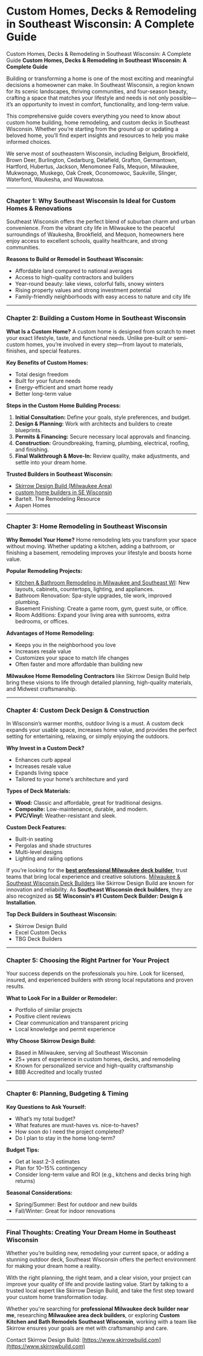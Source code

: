 # Custom Homes, Decks & Remodeling in Southeast Wisconsin: A Complete Guide
Custom Homes, Decks &amp; Remodeling in Southeast Wisconsin: A Complete Guide
**Custom Homes, Decks & Remodeling in Southeast Wisconsin: A Complete Guide**

Building or transforming a home is one of the most exciting and meaningful decisions a homeowner can make. In Southeast Wisconsin, a region known for its scenic landscapes, thriving communities, and four-season beauty, crafting a space that matches your lifestyle and needs is not only possible—it’s an opportunity to invest in comfort, functionality, and long-term value.

This comprehensive guide covers everything you need to know about custom home building, home remodeling, and custom decks in Southeast Wisconsin. Whether you’re starting from the ground up or updating a beloved home, you’ll find expert insights and resources to help you make informed choices.

We serve most of southeastern Wisconsin, including Belgium, Brookfield, Brown Deer, Burlington, Cedarburg, Delafield, Grafton, Germantown, Hartford, Hubertus, Jackson, Menomonee Falls, Mequon, Milwaukee, Mukwonago, Muskego, Oak Creek, Oconomowoc, Saukville, Slinger, Waterford, Waukesha, and Wauwatosa.

---

### Chapter 1: Why Southeast Wisconsin Is Ideal for Custom Homes & Renovations

Southeast Wisconsin offers the perfect blend of suburban charm and urban convenience. From the vibrant city life in Milwaukee to the peaceful surroundings of Waukesha, Brookfield, and Mequon, homeowners here enjoy access to excellent schools, quality healthcare, and strong communities.

**Reasons to Build or Remodel in Southeast Wisconsin:**

* Affordable land compared to national averages
* Access to high-quality contractors and builders
* Year-round beauty: lake views, colorful falls, snowy winters
* Rising property values and strong investment potential
* Family-friendly neighborhoods with easy access to nature and city life

---

### Chapter 2: Building a Custom Home in Southeast Wisconsin

**What Is a Custom Home?**
A custom home is designed from scratch to meet your exact lifestyle, taste, and functional needs. Unlike pre-built or semi-custom homes, you’re involved in every step—from layout to materials, finishes, and special features.

**Key Benefits of Custom Homes:**

* Total design freedom
* Built for your future needs
* Energy-efficient and smart home ready
* Better long-term value

**Steps in the Custom Home Building Process:**

1. **Initial Consultation:** Define your goals, style preferences, and budget.
2. **Design & Planning:** Work with architects and builders to create blueprints.
3. **Permits & Financing:** Secure necessary local approvals and financing.
4. **Construction:** Groundbreaking, framing, plumbing, electrical, roofing, and finishing.
5. **Final Walkthrough & Move-In:** Review quality, make adjustments, and settle into your dream home.

**Trusted Builders in Southeast Wisconsin:**

* [Skirrow Design Build (Milwaukee Area)](https://www.skirrowbuild.com/services/custom-homes/)
* [custom home builders in SE Wisconsin](https://www.skirrowbuild.com/services/custom-homes/)
* Bartelt. The Remodeling Resource
* Aspen Homes

---

### Chapter 3: Home Remodeling in Southeast Wisconsin

**Why Remodel Your Home?**
Home remodeling lets you transform your space without moving. Whether updating a kitchen, adding a bathroom, or finishing a basement, remodeling improves your lifestyle and boosts home value.

**Popular Remodeling Projects:**

* [Kitchen & Bathroom Remodeling in Milwaukee and Southeast WI](https://www.skirrowbuild.com/services/kitchens-and-bathrooms/): New layouts, cabinets, countertops, lighting, and appliances.
* Bathroom Renovation: Spa-style upgrades, tile work, improved plumbing.
* Basement Finishing: Create a game room, gym, guest suite, or office.
* Room Additions: Expand your living area with sunrooms, extra bedrooms, or offices.

**Advantages of Home Remodeling:**

* Keeps you in the neighborhood you love
* Increases resale value
* Customizes your space to match life changes
* Often faster and more affordable than building new

**Milwaukee Home Remodeling Contractors** like Skirrow Design Build help bring these visions to life through detailed planning, high-quality materials, and Midwest craftsmanship.

---

### Chapter 4: Custom Deck Design & Construction

In Wisconsin’s warmer months, outdoor living is a must. A custom deck expands your usable space, increases home value, and provides the perfect setting for entertaining, relaxing, or simply enjoying the outdoors.

**Why Invest in a Custom Deck?**

* Enhances curb appeal
* Increases resale value
* Expands living space
* Tailored to your home’s architecture and yard

**Types of Deck Materials:**

* **Wood:** Classic and affordable, great for traditional designs.
* **Composite:** Low-maintenance, durable, and modern.
* **PVC/Vinyl:** Weather-resistant and sleek.

**Custom Deck Features:**

* Built-in seating
* Pergolas and shade structures
* Multi-level designs
* Lighting and railing options

If you’re looking for the [**best professional Milwaukee deck builder**](https://targetedwebtraffic.medium.com/why-a-custom-deck-is-the-best-home-upgrade-for-summer-in-milwaukee-408d5d3e1ca9), trust teams that bring local experience and creative solutions. [Milwaukee & Southeast Wisconsin Deck Builders](https://www.skirrowbuild.com/services/milwaukee-custom-decks/) like Skirrow Design Build are known for innovation and reliability. As **Southeast Wisconsin deck builders**, they are also recognized as **SE Wisconsin's #1 Custom Deck Builder: Design & Installation**.

**Top Deck Builders in Southeast Wisconsin:**

* Skirrow Design Build
* Excel Custom Decks
* TBG Deck Builders

---

### Chapter 5: Choosing the Right Partner for Your Project

Your success depends on the professionals you hire. Look for licensed, insured, and experienced builders with strong local reputations and proven results.

**What to Look For in a Builder or Remodeler:**

* Portfolio of similar projects
* Positive client reviews
* Clear communication and transparent pricing
* Local knowledge and permit experience

**Why Choose Skirrow Design Build:**

* Based in Milwaukee, serving all Southeast Wisconsin
* 25+ years of experience in custom homes, decks, and remodeling
* Known for personalized service and high-quality craftsmanship
* BBB Accredited and locally trusted

---

### Chapter 6: Planning, Budgeting & Timing

**Key Questions to Ask Yourself:**

* What’s my total budget?
* What features are must-haves vs. nice-to-haves?
* How soon do I need the project completed?
* Do I plan to stay in the home long-term?

**Budget Tips:**

* Get at least 2–3 estimates
* Plan for 10–15% contingency
* Consider long-term value and ROI (e.g., kitchens and decks bring high returns)

**Seasonal Considerations:**

* Spring/Summer: Best for outdoor and new builds
* Fall/Winter: Great for indoor renovations

---

### Final Thoughts: Creating Your Dream Home in Southeast Wisconsin

Whether you’re building new, remodeling your current space, or adding a stunning outdoor deck, Southeast Wisconsin offers the perfect environment for making your dream home a reality.

With the right planning, the right team, and a clear vision, your project can improve your quality of life and provide lasting value. Start by talking to a trusted local expert like Skirrow Design Build, and take the first step toward your custom home transformation today.

Whether you're searching for **professional Milwaukee deck builder near me**, researching **Milwaukee area deck builders**, or exploring **Custom Kitchen and Bath Remodels Southeast Wisconsin**, working with a team like Skirrow ensures your goals are met with craftsmanship and care.

Contact Skirrow Design Build: [https://www.skirrowbuild.com](https://www.skirrowbuild.com)
